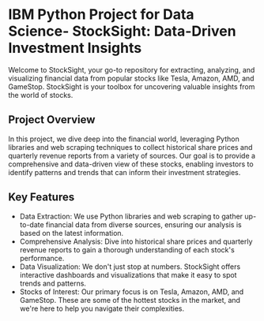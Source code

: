 # IBM Python Project for Data Science- StockSight: Data-Driven Investment Insights
Welcome to StockSight, your go-to repository for extracting, analyzing, and visualizing financial data from popular stocks like Tesla, Amazon, AMD, and GameStop. StockSight is your toolbox for uncovering valuable insights from the world of stocks.
## Project Overview
In this project, we dive deep into the financial world, leveraging Python libraries and web scraping techniques to collect historical share prices and quarterly revenue reports from a variety of sources. Our goal is to provide a comprehensive and data-driven view of these stocks, enabling investors to identify patterns and trends that can inform their investment strategies.
## Key Features
* Data Extraction: We use Python libraries and web scraping to gather up-to-date financial data from diverse sources, ensuring our analysis is based on the latest information.
* Comprehensive Analysis: Dive into historical share prices and quarterly revenue reports to gain a thorough understanding of each stock's performance.
* Data Visualization: We don't just stop at numbers. StockSight offers interactive dashboards and visualizations that make it easy to spot trends and patterns.
* Stocks of Interest: Our primary focus is on Tesla, Amazon, AMD, and GameStop. These are some of the hottest stocks in the market, and we're here to help you navigate their complexities.
